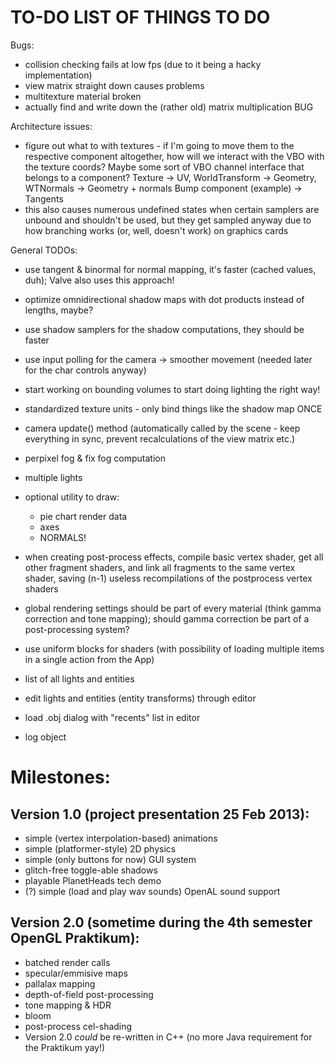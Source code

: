 TO-DO LIST OF THINGS TO DO
===============================================================================
Bugs:
 - collision checking fails at low fps (due to it being a hacky implementation)
 - view matrix straight down causes problems
 - multitexture material broken
 - actually find and write down the (rather old) matrix multiplication BUG
 
Architecture issues:
 - figure out what to with textures - if I'm going to move them to the
   respective component altogether, how will we interact with the VBO with the
   texture coords? Maybe some sort of VBO channel interface that belongs to a
   component? Texture -> UV, WorldTransform -> Geometry, WTNormals -> Geometry + normals
   Bump component (example) -> Tangents
 - this also causes numerous undefined states when certain samplers are unbound
   and shouldn't be used, but they get sampled anyway due to how branching works
   (or, well, doesn't work) on graphics cards
   
General TODOs:
 - use tangent & binormal for normal mapping, it's faster (cached values, duh);
 Valve also uses this approach!
 - optimize omnidirectional shadow maps with dot products instead of lengths, maybe?
 - use shadow samplers for the shadow computations, they should be faster
 - use input polling for the camera -> smoother movement (needed later for the char controls anyway)
 - start working on bounding volumes to start doing lighting the right way!
 - standardized texture units - only bind things like the shadow map ONCE
 - camera update() method (automatically called by the scene - keep everything in sync, prevent recalculations of the view matrix etc.)
 - perpixel fog & fix fog computation
 - multiple lights
 
 - optional utility to draw:
   - pie chart render data
   - axes
   - NORMALS!
 - when creating post-process effects, compile basic vertex shader, get 
  all other fragment shaders, and link all fragments to the same vertex shader,
  saving (n-1) useless recompilations of the postprocess vertex shaders
  
  - global rendering settings should be part of every material (think
  gamma correction and tone mapping); should gamma correction be part of a
  post-processing system?
 
 - use uniform blocks for shaders (with possibility of loading multiple items
  in a single action from the App)
 - list of all lights and entities
 - edit lights and entities (entity transforms) through editor
 - load .obj dialog with "recents" list in editor
 - log object
 

Milestones:
================================================================================
Version 1.0 (project presentation 25 Feb 2013):
--------------------------------------------------------------------------------
 - simple (vertex interpolation-based) animations
 - simple (platformer-style) 2D physics
 - simple (only buttons for now) GUI system
 - glitch-free toggle-able shadows
 - playable PlanetHeads tech demo
 - (?) simple (load and play wav sounds) OpenAL sound support
 
Version 2.0 (sometime during the 4th semester OpenGL Praktikum):
--------------------------------------------------------------------------------
 - batched render calls
 - specular/emmisive maps
 - pallalax mapping
 - depth-of-field post-processing
 - tone mapping & HDR
 - bloom
 - post-process cel-shading 
 - Version 2.0 *could* be re-written in C++ (no more Java requirement for the 
 Praktikum yay!)